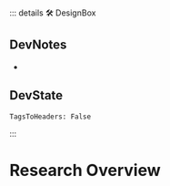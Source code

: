 ::: details 🛠 <dev>DesignBox</dev>

## DevNotes

-

## DevState

`TagsToHeaders: False`


:::

# Research Overview
